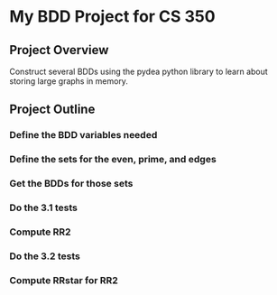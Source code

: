 # My BDD Project for CS 350

## Project Overview
Construct several BDDs using the pydea python library to learn about storing large graphs in memory.

## Project Outline

### Define the BDD variables needed

### Define the sets for the even, prime, and edges

### Get the BDDs for those sets

### Do the 3.1 tests

### Compute RR2

### Do the 3.2 tests

### Compute RRstar for RR2